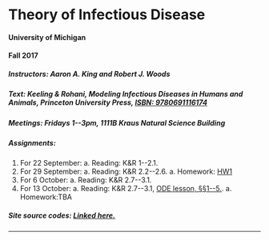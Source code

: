 # Theory of Infectious Disease

#### University of Michigan
#### Fall 2017

##### **Instructors:** Aaron A. King and Robert J. Woods

##### **Text:** Keeling & Rohani, *Modeling Infectious Diseases in Humans and Animals*, Princeton University Press, [ISBN:&nbsp;9780691116174](https://press.princeton.edu/titles/8459.html)

##### **Meetings:** Fridays 1--3pm, 1111B Kraus Natural Science Building

##### **Assignments:**

1. For 22 September:
	a. Reading: K&R 1--2.1.
1. For 29 September:
	a. Reading: K&R 2.2--2.6.
	a. Homework: [HW1](./hw1.pdf)
1. For 6 October:
	a. Reading: K&R 2.7--3.1.
1. For 13 October:
	a. Reading: K&R 2.7--3.1, [ODE lesson, &sect;&sect;1--5.](odes/ODEs_in_R.pdf).
	a. Homework:TBA

##### **Site source codes:** [Linked here.](https://github.com/kingaa/thid/)

----------------------------
